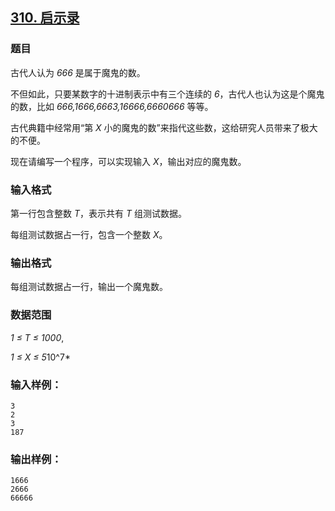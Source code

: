 ## [310. 启示录](https://www.acwing.com/problem/content/312/)

### 题目

古代人认为 *666* 是属于魔鬼的数。

不但如此，只要某数字的十进制表示中有三个连续的 *6*，古代人也认为这是个魔鬼的数，比如 *666,1666,6663,16666,6660666* 等等。

古代典籍中经常用“第 *X* 小的魔鬼的数”来指代这些数，这给研究人员带来了极大的不便。

现在请编写一个程序，可以实现输入 *X*，输出对应的魔鬼数。

### 输入格式

第一行包含整数 *T*，表示共有 *T* 组测试数据。

每组测试数据占一行，包含一个整数 *X*。

### 输出格式

每组测试数据占一行，输出一个魔鬼数。

### 数据范围

*1 ≤ T ≤ 1000*,

*1 ≤ X ≤ 5*10^7*

### 输入样例：

```
3
2
3
187
```

### 输出样例：

```
1666
2666
66666
```

